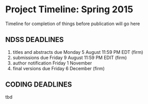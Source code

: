 Project Timeline: Spring 2015
=============================

Timeline for completion of things before publication will go here

NDSS DEADLINES
--------------

1. titles and abstracts due Monday 5 August 11:59 PM EDT (firm)
2. submissions due Friday 9 August 11:59 PM EDIT (firm)
3. author notification Friday 1 November
4. final versions due Friday 6 December (firm)

CODING DEADLINES
----------------
tbd

